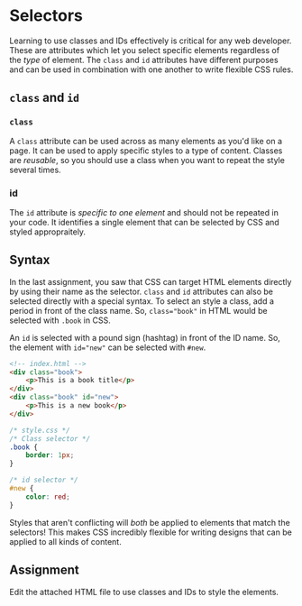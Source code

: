 # Selectors

Learning to use classes and IDs effectively is critical for any web developer. These are attributes which let you select specific elements regardless of the _type_ of element. The `class` and `id` attributes have different purposes and can be used in combination with one another to write flexible CSS rules.

## `class` and `id`

### `class`

A `class` attribute can be used across as many elements as you'd like on a page. It can be used to apply specific styles to a type of content. Classes are _reusable_, so you should use a class when you want to repeat the style several times.

### id

The `id` attribute is _specific to one element_ and should not be repeated in your code. It identifies a single element that can be selected by CSS and styled appropraitely.

## Syntax

In the last assignment, you saw that CSS can target HTML elements directly by using their name as the selector. `class` and `id` attributes can also be selected directly with a special syntax. To select an style a class, add a period in front of the class name. So, `class="book"` in HTML would be selected with `.book` in CSS. 

An `id` is selected with a pound sign (hashtag) in front of the ID name. So, the element with `id="new"` can be selected with `#new`.

```html
<!-- index.html -->
<div class="book">
    <p>This is a book title</p>
</div>
<div class="book" id="new">
    <p>This is a new book</p>
</div>
```

```css
/* style.css */
/* Class selector */
.book {
    border: 1px;
}

/* id selector */
#new {
    color: red;
}
```

Styles that aren't conflicting will _both_ be applied to elements that match the selectors! This makes CSS incredibly flexible for writing designs that can be applied to all kinds of content.

## Assignment

Edit the attached HTML file to use classes and IDs to style the elements. 